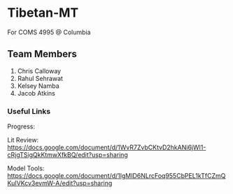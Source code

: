 # Tibetan-MT
For COMS 4995 @ Columbia


## Team Members
1. Chris Calloway
2. Rahul Sehrawat
3. Kelsey Namba
4. Jacob Atkins


### Useful Links
Progress:

Lit Review:
https://docs.google.com/document/d/1WvR7ZvbCKtvD2hkANi6jWl1-cRjgTSigQkKtmwXfkBQ/edit?usp=sharing

Model Tools:
https://docs.google.com/document/d/1lgMID6NLrcFoq955CbPEL1kTfCZmQKuIVKcv3evmW-A/edit?usp=sharing




